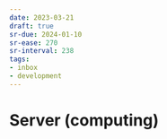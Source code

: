 ```yaml
---
date: 2023-03-21
draft: true
sr-due: 2024-01-10
sr-ease: 270
sr-interval: 238
tags:
- inbox
- development
---
```


# Server (computing)